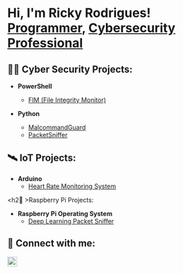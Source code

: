 <h1>Hi, I'm Ricky Rodrigues! <br/><a href="https://github.com/exposure18">Programmer</a>, <a href="https://www.linkedin.com/in/rickyboscorodrigues/">Cybersecurity Professional</a>

<h2>👨‍💻 Cyber Security Projects:</h2>

- <b>PowerShell</b>
  - [FIM (File Integrity Monitor)](https://github.com/exposure18/FileIntegrityMonitoring)
 
- <b>Python</b>
  - [MalcommandGuard](https://github.com/exposure18/MalCommandGuard)
  - [PacketSniffer](https://github.com/exposure18/PacketSniffer)

<h2>🛰️ IoT Projects:</h2>
 
- <b>Arduino</b>
  - [Heart Rate Monitoring System](https://github.com/exposure18/HeartRateMonitoringSystem)
 
<h2🤖 >Raspberry Pi Projects:</h2>
 
- <b>Raspberry Pi Operating System</b>
  - [Deep Learning Packet Sniffer](https://github.com/exposure18/HeartRateMonitoringSystem)

<h2> 🤳 Connect with me:</h2>

[<img align="left" alt="JoshMadakor | LinkedIn" width="22px" src="https://cdn.jsdelivr.net/npm/simple-icons@v3/icons/linkedin.svg" />][linkedin]


[linkedin]: https://www.linkedin.com/in/rickyboscorodrigues/
